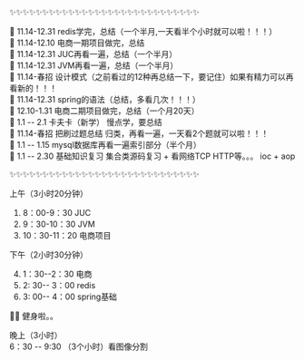 :sparkles::sparkles::sparkles::sparkles::sparkles::sparkles::sparkles::sparkles::sparkles::sparkles::sparkles::sparkles::sparkles::sparkles::sparkles::sparkles::sparkles::sparkles::sparkles::sparkles::sparkles::sparkles::sparkles::sparkles::sparkles::sparkles::sparkles::sparkles::sparkles:

:sunflower: 11.14-12.31 redis学完，总结（一个半月,一天看半个小时就可以啦！！！）  
:sunflower: 11.14-12.10 电商一期项目做完，总结  
:sunflower: 11.14-12.31 JUC再看一遍，总结（一个半月）  
:sunflower: 11.14-12.31 JVM再看一遍，总结（一个半月）  
:sunflower: 11.14-春招 设计模式（之前看过的12种再总结一下，要记住）如果有精力可以再看新的！！！  
:sunflower: 11.14-12.31 spring的语法（总结，多看几次！！！）  
:sunflower: 12.10-1.31 电商二期项目做完，总结（一个月20天）     
:sunflower: 1.1 -- 2.1 卡夫卡（新学） 慢点学，要总结  
:sunflower: 11.14-春招 把刷过题总结 归类，再看一遍，一天看2个题就可以啦！！！  
:sunflower: 1.1 -- 1.15 mysql数据库再看一遍索引部分（半个月）    
:sunflower: 1.1 -- 2.30 基础知识复习 集合类源码复习 + 看网络TCP HTTP等。。。  ioc + aop  

:sparkles::sparkles::sparkles::sparkles::sparkles::sparkles::sparkles::sparkles::sparkles::sparkles::sparkles::sparkles::sparkles::sparkles::sparkles::sparkles::sparkles::sparkles::sparkles::sparkles::sparkles::sparkles::sparkles::sparkles::sparkles::sparkles::sparkles::sparkles::sparkles:

上午（3小时20分钟）  

1. 8：00-9：30 JUC  
2. 9：30-10：30 JVM  
3. 10：30-11：20 电商项目  

下午（2小时30分钟）  

4. 1：30--2：30 电商    
5. 2: 30-- 3：00 redis    
6. 3: 00-- 4：00 spring基础    


:muscle::muscle: 健身啦。。   
  
晚上（3小时）    
6：30 -- 9:30 （3个小时）看图像分割  



 